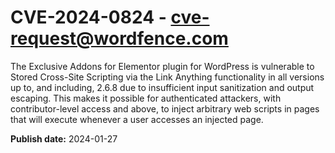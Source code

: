 # CVE-2024-0824 - cve-request@wordfence.com

The Exclusive Addons for Elementor plugin for WordPress is vulnerable to Stored Cross-Site Scripting via the Link Anything functionality in all versions up to, and including, 2.6.8 due to insufficient input sanitization and output escaping. This makes it possible for authenticated attackers, with contributor-level access and above, to inject arbitrary web scripts in pages that will execute whenever a user accesses an injected page.

**Publish date:** 2024-01-27
